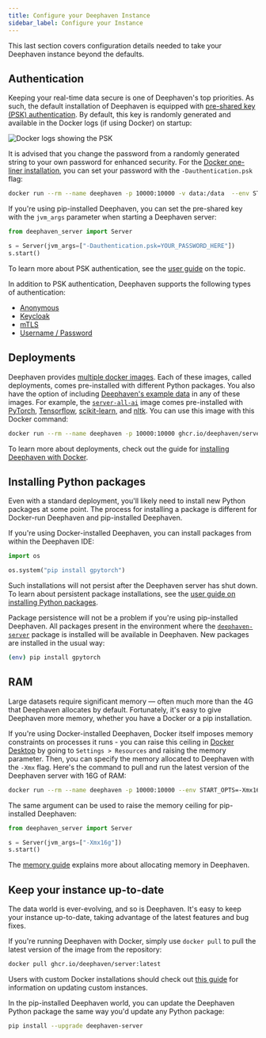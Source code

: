```yaml
---
title: Configure your Deephaven Instance
sidebar_label: Configure your Instance
---
```


This last section covers configuration details needed to take your Deephaven instance beyond the defaults.

## Authentication

Keeping your real-time data secure is one of Deephaven's top priorities. As such, the default installation of Deephaven is equipped with [pre-shared key (PSK) authentication](../../how-to-guides/authentication/auth-psk.md). By default, this key is randomly generated and available in the Docker logs (if using Docker) on startup:

![Docker logs showing the PSK](../../assets/how-to/9-steps/docker-logs.png)

It is advised that you change the password from a randomly generated string to your own password for enhanced security. For the [Docker one-liner installation](../../getting-started/docker-install.md), you can set your password with the `-Dauthentication.psk` flag:

```bash skip-test
docker run --rm --name deephaven -p 10000:10000 -v data:/data  --env START_OPTS=-Dauthentication.psk=YOUR_PASSWORD_HERE ghcr.io/deephaven/server:latest
```

If you're using pip-installed Deephaven, you can set the pre-shared key with the `jvm_args` parameter when starting a Deephaven server:

```python skip-test
from deephaven_server import Server

s = Server(jvm_args=["-Dauthentication.psk=YOUR_PASSWORD_HERE"])
s.start()
```

To learn more about PSK authentication, see the [user guide](../../how-to-guides/authentication/auth-psk.md) on the topic.

In addition to PSK authentication, Deephaven supports the following types of authentication:

- [Anonymous](../../how-to-guides/authentication/auth-anon.md)
- [Keycloak](../../how-to-guides/authentication/auth-keycloak.md)
- [mTLS](../../how-to-guides/authentication/auth-mtls.md)
- [Username / Password](../../how-to-guides/authentication/auth-uname-pw.md)

## Deployments

Deephaven provides [multiple docker images](../../getting-started/docker-install.md#choose-a-deployment). Each of these images, called deployments, comes pre-installed with different Python packages. You also have the option of including [Deephaven's example data](https://github.com/deephaven/examples) in any of these images. For example, the [`server-all-ai`](https://github.com/deephaven/deephaven-core/pkgs/container/server-all-ai) image comes pre-installed with [PyTorch](https://pytorch.org), [Tensorflow](https://www.tensorflow.org), [scikit-learn](https://scikit-learn.org/stable/), and [nltk](https://www.nltk.org). You can use this image with this Docker command:

```bash skip-test
docker run --rm --name deephaven -p 10000:10000 ghcr.io/deephaven/server-all-ai:latest
```

To learn more about deployments, check out the guide for [installing Deephaven with Docker](../../getting-started/docker-install.md).

## Installing Python packages

Even with a standard deployment, you'll likely need to install new Python packages at some point. The process for installing a package is different for Docker-run Deephaven and pip-installed Deephaven.

If you're using Docker-installed Deephaven, you can install packages from within the Deephaven IDE:

```python skip-test
import os

os.system("pip install gpytorch")
```

Such installations will not persist after the Deephaven server has shut down. To learn about persistent package installations, see the [user guide on installing Python packages](../../how-to-guides/install-and-use-python-packages.md).

Package persistence will not be a problem if you're using pip-installed Deephaven. All packages present in the environment where the [`deephaven-server`](https://pypi.org/project/deephaven-server/) package is installed will be available in Deephaven. New packages are installed in the usual way:

```bash skip-test
(env) pip install gpytorch
```

## RAM

Large datasets require significant memory — often much more than the 4G that Deephaven allocates by default. Fortunately, it's easy to give Deephaven more memory, whether you have a Docker or a pip installation.

If you're using Docker-installed Deephaven, Docker itself imposes memory constraints on processes it runs - you can raise this ceiling in [Docker Desktop](https://docs.docker.com/desktop/settings-and-maintenance/settings/#resources) by going to `Settings > Resources` and raising the memory parameter. Then, you can specify the memory allocated to Deephaven with the `-Xmx` flag. Here's the command to pull and run the latest version of the Deephaven server with 16G of RAM:

```bash skip-test
docker run --rm --name deephaven -p 10000:10000 --env START_OPTS=-Xmx16g ghcr.io/deephaven/server:latest
```

The same argument can be used to raise the memory ceiling for pip-installed Deephaven:

```python skip-test
from deephaven_server import Server

s = Server(jvm_args=["-Xmx16g"])
s.start()
```

The [memory guide](../../how-to-guides/heap-size.md) explains more about allocating memory in Deephaven.

## Keep your instance up-to-date

The data world is ever-evolving, and so is Deephaven. It's easy to keep your instance up-to-date, taking advantage of the latest features and bug fixes.

If you're running Deephaven with Docker, simply use `docker pull` to pull the latest version of the image from the repository:

```bash
docker pull ghcr.io/deephaven/server:latest
```

Users with custom Docker installations should check out [this guide](../../how-to-guides/configuration/updating-deephaven.md#update-docker-installed-deephaven) for information on updating custom instances.

In the pip-installed Deephaven world, you can update the Deephaven Python package the same way you'd update any Python package:

```bash skip-test
pip install --upgrade deephaven-server
```
